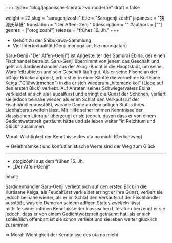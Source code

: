 +++
type= "blog/japanische-literatur-vormoderne"
draft = false

weight = 22
slug = "sarugenjizoshi"
title = "Sarugenji zōshi"
japanese = "猿源氏草紙"
translation = "Der Affen-Genji"
#description = ""
#authors = [""]
genres = ["otogizoshi"]
release = "frühes 16. Jh."
+++

- Gehört zu der Shibukawa-Sammlung
- Viel Intertextualität (Genji monogatari, Ise monogatari)

Saru-Genji ("Der Affen-Genji") ist Angestellter des Samurai Ebina, der einen Fischhandel betreibt.
Saru-Genji übernimmt von jenem das Geschäft und geht als Sardinenhändler aus der Akogi-Bucht in die Hauptstadt, um seine Ware feilzubieten und sein Geschäft läuft gut.
Als er seine Fische an der bGojō-Brücke anpreist, erblickt er in einer Sänfte die vornehme Kurtisane Keiga ("Glühwürmchen") in die er sich wiederum „hitomeno koi“ (Liebe auf den ersten Blick) verliebt.
Auf Anraten seines Schwiegervaters Ebina verkleidet er sich als Feudalfürst und erringt die Gunst der Schönen, verliert sie jedoch beinahe wieder,
als er im Schlaf den Verkaufsruf der Fischhändler ausstößt, was die Dame an dem adligen Status ihres Liebhabers zweifeln lässt. Mit Hilfe seiner intimen Kenntnisse der
klassischen Literatur überzeugt er sie jedoch, davon dass er von einem Gedichtwettstreit geträumt hätte und sie leben weiter "in Reichtum und Glück" zusammen.

Moral: Wichtigkeit der Kenntnisse des uta no michi (Gedichtweg)

-> Gelehrsamkeit und konfuzianistische Werte sind der Weg zum Glück

---

- otogizôshi aus dem frühen 16. Jh.
- „Der Affen-Genji“

Inhalt:

Sardinenhändler Saru-Genji verliebt sich auf den ersten Blick in die Kurtisane Keiga; als Feudalfürst verkleidet erringt er ihre Gunst, verliert sie jedoch beinahe wieder, als er im Schlaf den Verkaufsruf der Fischhändler ausstößt, was die Dame an seinem adligen Status zweifeln lässt  
mithilfe seiner intimen Kenntnisse der klassischen Literatur überzeugt er sie jedoch, dass er von einem Gedichtwettstreit geträumt hat; als er sich schließlich offenbart ist sie schon verliebt und sie leben weiter glücklich zusammen

=> Moral: Wichtigkeit der Kenntnisse des uta no michi
